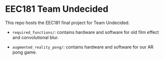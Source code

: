 # EEC181 Team Undecided
This repo hosts the EEC181 final project for Team Undecided. 

- `required_functions/`: contains hardware and software for old film effect and convolutional blur.
  
- `augmented_reality_pong/`: contains hardware and software for our AR pong game.